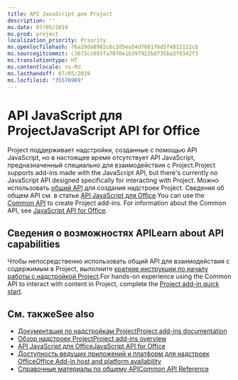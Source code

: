 ```yaml
---
title: API JavaScript для Project
description: ''
ms.date: 07/05/2019
ms.prod: project
localization_priority: Priority
ms.openlocfilehash: 76a29da8982c6c2d5ea54d788176d5f4812122cb
ms.sourcegitcommit: c3673cc693fa7070e1b397922bd735ba3f9342f3
ms.translationtype: HT
ms.contentlocale: ru-RU
ms.lasthandoff: 07/05/2019
ms.locfileid: "35576969"
---
```

# <a name="javascript-api-for-project"></a><span data-ttu-id="50ad7-102">API JavaScript для Project</span><span class="sxs-lookup"><span data-stu-id="50ad7-102">JavaScript API for Office</span></span>

<span data-ttu-id="50ad7-103">Project поддерживает надстройки, созданные с помощью API JavaScript, но в настоящее время отсутствует API JavaScript, предназначенный специально для взаимодействия с Project.</span><span class="sxs-lookup"><span data-stu-id="50ad7-103">Project supports add-ins made with the JavaScript API, but there's currently no JavaScript API designed specifically for interacting with Project.</span></span> <span data-ttu-id="50ad7-104">Можно использовать [общий API](/javascript/api/office) для создания надстроек Project. Сведения об общем API см. в статье [API JavaScript для Office](../javascript-api-for-office.md).</span><span class="sxs-lookup"><span data-stu-id="50ad7-104">You can use the [Common API](/javascript/api/office) to create Project add-ins. For information about the Common API, see [JavaScript API for Office](../javascript-api-for-office.md).</span></span> 

## <a name="learn-about-api-capabilities"></a><span data-ttu-id="50ad7-105">Сведения о возможностях API</span><span class="sxs-lookup"><span data-stu-id="50ad7-105">Learn about API capabilities</span></span>

<span data-ttu-id="50ad7-106">Чтобы непосредственно использовать общий API для взаимодействия с содержимым в Project, выполните [краткие инструкции по началу работы с надстройкой Project](../../quickstarts/project-quickstart.md).</span><span class="sxs-lookup"><span data-stu-id="50ad7-106">For hands-on experience using the Common API to interact with content in Project, complete the [Project add-in quick start](../../quickstarts/project-quickstart.md).</span></span> 

## <a name="see-also"></a><span data-ttu-id="50ad7-107">См. также</span><span class="sxs-lookup"><span data-stu-id="50ad7-107">See also</span></span>

- [<span data-ttu-id="50ad7-108">Документация по надстройкам Project</span><span class="sxs-lookup"><span data-stu-id="50ad7-108">Project add-ins documentation</span></span>](../../project/index.md)
- [<span data-ttu-id="50ad7-109">Обзор надстроек Project</span><span class="sxs-lookup"><span data-stu-id="50ad7-109">Project add-ins overview</span></span>](../../project/project-add-ins.md)
- [<span data-ttu-id="50ad7-110">API JavaScript для Office</span><span class="sxs-lookup"><span data-stu-id="50ad7-110">JavaScript API for Office</span></span>](../javascript-api-for-office.md)
- [<span data-ttu-id="50ad7-111">Доступность ведущих приложений и платформ для надстроек Office</span><span class="sxs-lookup"><span data-stu-id="50ad7-111">Office Add-in host and platform availability</span></span>](../../overview/office-add-in-availability.md)
- [<span data-ttu-id="50ad7-112">Справочные материалы по общему API</span><span class="sxs-lookup"><span data-stu-id="50ad7-112">Common API Reference</span></span>](/javascript/api/office)